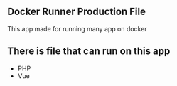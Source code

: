 ## Docker Runner Production File

This app made for running many app on docker

## There is file that can run on this app
- PHP
- Vue
